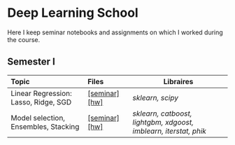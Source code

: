 # Deep Learning School

Here I keep seminar notebooks and assignments on which I worked during the course.

## Semester I

| Topic | Files | Libraires |
| :--- | :--- | --- |
| Linear Regression: Lasso, Ridge, SGD | [[seminar]](https://github.com/WanomiR/DLS/blob/main/semester-1/seminars/%5Bseminar%5Dlinreg_regularization.ipynb) [[hw]](https://github.com/WanomiR/DLS/blob/main/semester-1/assignments/%5Bhw%5Dlinear_models.ipynb) | *sklearn, scipy* |
| Model selection, Ensembles, Stacking | [[seminar]](https://github.com/WanomiR/DLS/blob/main/semester-1/seminars/%5Bseminar%5Dmodel_selection_ensembles.ipynb) [[hw]](https://github.com/WanomiR/DLS/blob/main/semester-1/assignments/%5Bhw%5Dkaggle.ipynb) | *sklearn, catboost, lightgbm, xdgoost, imblearn, iterstat, phik* |
